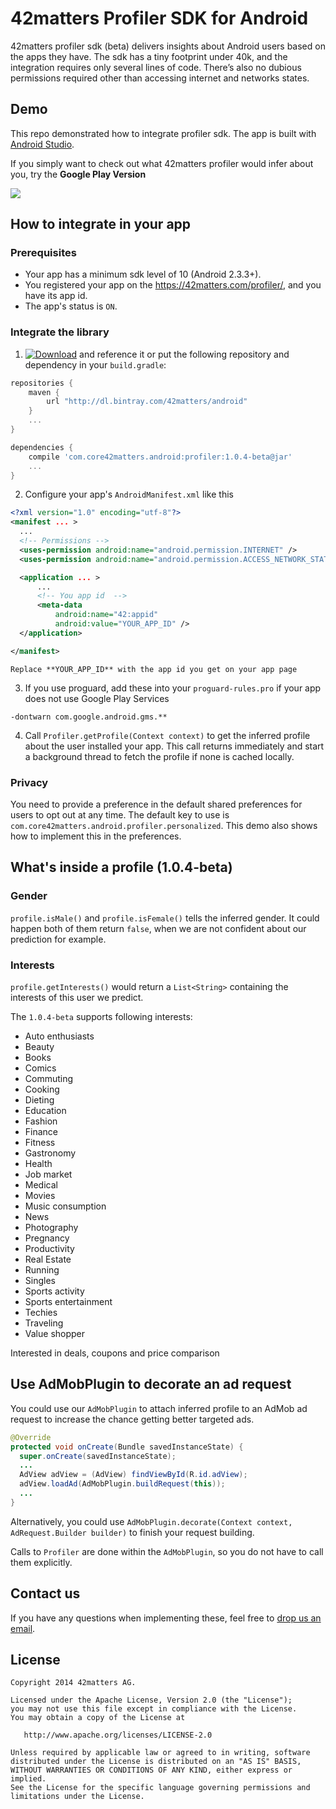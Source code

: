 # 42matters Profiler SDK for Android

42matters profiler sdk (beta) delivers insights about Android users based on the apps they have. The sdk has a tiny footprint under 40k, and the integration requires only several lines of code. There’s also no dubious permissions required other than accessing internet and networks states.

## Demo

This repo demonstrated how to integrate profiler sdk. The app is built with [Android Studio](https://developer.android.com/sdk/installing/studio.html).

If you simply want to check out what 42matters profiler would infer about you, try the **Google Play Version**

[![](https://developer.android.com/images/brand/en_generic_rgb_wo_45.png)](https://play.google.com/store/apps/details?id=com.core42matters.android.profiler)
## How to integrate in your app

### Prerequisites
* Your app has a minimum sdk level of 10 (Android 2.3.3+).
* You registered your app on the https://42matters.com/profiler/, and you have its app id.
* The app's status is `ON`.

### Integrate the library

1. [![Download](https://api.bintray.com/packages/42matters/android/profiler/images/download.svg)](https://bintray.com/42matters/android/profiler/_latestVersion) and reference it
or put the following repository and dependency in your `build.gradle`:
  ```groovy  
  repositories {
      maven {
          url "http://dl.bintray.com/42matters/android"
      }
      ...
  }

  dependencies {
      compile 'com.core42matters.android:profiler:1.0.4-beta@jar'
      ...
  }

  ```
2. Configure your app's `AndroidManifest.xml` like this

  ```xml
  <?xml version="1.0" encoding="utf-8"?>
  <manifest ... >
    ...
    <!-- Permissions -->
    <uses-permission android:name="android.permission.INTERNET" />
    <uses-permission android:name="android.permission.ACCESS_NETWORK_STATE" />

    <application ... >
    	...
    	<!-- You app id  -->
    	<meta-data
    		android:name="42:appid"
    		android:value="YOUR_APP_ID" />
    </application>

  </manifest>
  ```

    Replace **YOUR_APP_ID** with the app id you get on your app page

3. If you use proguard, add these into your `proguard-rules.pro` if your app does not use Google Play Services

  ```
  -dontwarn com.google.android.gms.**
  ```

4. Call `Profiler.getProfile(Context context)` to get the inferred profile about the user installed your app. This call returns immediately and start a background thread to fetch the profile if none is cached locally.

### Privacy

You need to provide a preference in the default shared preferences for users to opt out at any time. The default key to use is `com.core42matters.android.profiler.personalized`.
This demo also shows how to implement this in the preferences.


## What's inside a profile (1.0.4-beta)

### Gender

`profile.isMale()` and `profile.isFemale()` tells the inferred gender. It could happen both of them return `false`, when we are not confident about our prediction for example.

### Interests

`profile.getInterests()` would return a `List<String>` containing the interests of this user we predict.

The `1.0.4-beta` supports following interests:
* Auto enthusiasts
* Beauty
* Books
* Comics
* Commuting
* Cooking
* Dieting
* Education
* Fashion
* Finance
* Fitness
* Gastronomy
* Health
* Job market
* Medical
* Movies
* Music consumption
* News
* Photography
* Pregnancy
* Productivity
* Real Estate
* Running
* Singles
* Sports activity
* Sports entertainment
* Techies
* Traveling
* Value shopper

Interested in deals, coupons and price comparison


## Use AdMobPlugin to decorate an ad request

You could use our `AdMobPlugin` to attach inferred profile to an AdMob ad request to increase the chance getting better targeted ads.

```java
@Override
protected void onCreate(Bundle savedInstanceState) {
  super.onCreate(savedInstanceState);
  ...
  AdView adView = (AdView) findViewById(R.id.adView);
  adView.loadAd(AdMobPlugin.buildRequest(this));
  ...
}
```
Alternatively, you could use `AdMobPlugin.decorate(Context context, AdRequest.Builder builder)` to finish your request building.

Calls to `Profiler` are done within the `AdMobPlugin`, so you do not have to call them explicitly.

## Contact us

If you have any questions when implementing these, feel free to [drop us an email](mailto:developers@42matters.com).

## License

    Copyright 2014 42matters AG.

    Licensed under the Apache License, Version 2.0 (the "License");
    you may not use this file except in compliance with the License.
    You may obtain a copy of the License at

       http://www.apache.org/licenses/LICENSE-2.0

    Unless required by applicable law or agreed to in writing, software
    distributed under the License is distributed on an "AS IS" BASIS,
    WITHOUT WARRANTIES OR CONDITIONS OF ANY KIND, either express or implied.
    See the License for the specific language governing permissions and
    limitations under the License.
